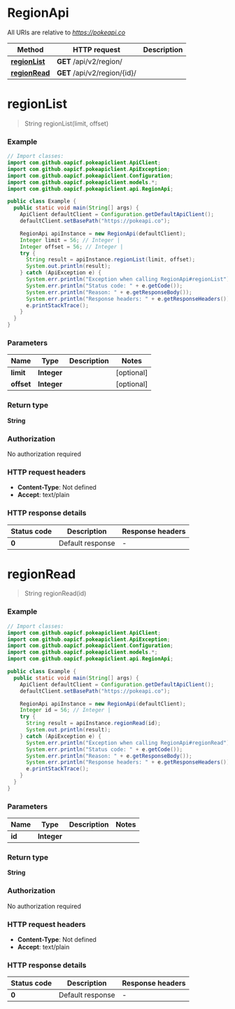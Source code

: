 # RegionApi

All URIs are relative to *https://pokeapi.co*

| Method | HTTP request | Description |
|------------- | ------------- | -------------|
| [**regionList**](RegionApi.md#regionList) | **GET** /api/v2/region/ |  |
| [**regionRead**](RegionApi.md#regionRead) | **GET** /api/v2/region/{id}/ |  |


<a id="regionList"></a>
# **regionList**
> String regionList(limit, offset)



### Example
```java
// Import classes:
import com.github.oapicf.pokeapiclient.ApiClient;
import com.github.oapicf.pokeapiclient.ApiException;
import com.github.oapicf.pokeapiclient.Configuration;
import com.github.oapicf.pokeapiclient.models.*;
import com.github.oapicf.pokeapiclient.api.RegionApi;

public class Example {
  public static void main(String[] args) {
    ApiClient defaultClient = Configuration.getDefaultApiClient();
    defaultClient.setBasePath("https://pokeapi.co");

    RegionApi apiInstance = new RegionApi(defaultClient);
    Integer limit = 56; // Integer | 
    Integer offset = 56; // Integer | 
    try {
      String result = apiInstance.regionList(limit, offset);
      System.out.println(result);
    } catch (ApiException e) {
      System.err.println("Exception when calling RegionApi#regionList");
      System.err.println("Status code: " + e.getCode());
      System.err.println("Reason: " + e.getResponseBody());
      System.err.println("Response headers: " + e.getResponseHeaders());
      e.printStackTrace();
    }
  }
}
```

### Parameters

| Name | Type | Description  | Notes |
|------------- | ------------- | ------------- | -------------|
| **limit** | **Integer**|  | [optional] |
| **offset** | **Integer**|  | [optional] |

### Return type

**String**

### Authorization

No authorization required

### HTTP request headers

 - **Content-Type**: Not defined
 - **Accept**: text/plain

### HTTP response details
| Status code | Description | Response headers |
|-------------|-------------|------------------|
| **0** | Default response |  -  |

<a id="regionRead"></a>
# **regionRead**
> String regionRead(id)



### Example
```java
// Import classes:
import com.github.oapicf.pokeapiclient.ApiClient;
import com.github.oapicf.pokeapiclient.ApiException;
import com.github.oapicf.pokeapiclient.Configuration;
import com.github.oapicf.pokeapiclient.models.*;
import com.github.oapicf.pokeapiclient.api.RegionApi;

public class Example {
  public static void main(String[] args) {
    ApiClient defaultClient = Configuration.getDefaultApiClient();
    defaultClient.setBasePath("https://pokeapi.co");

    RegionApi apiInstance = new RegionApi(defaultClient);
    Integer id = 56; // Integer | 
    try {
      String result = apiInstance.regionRead(id);
      System.out.println(result);
    } catch (ApiException e) {
      System.err.println("Exception when calling RegionApi#regionRead");
      System.err.println("Status code: " + e.getCode());
      System.err.println("Reason: " + e.getResponseBody());
      System.err.println("Response headers: " + e.getResponseHeaders());
      e.printStackTrace();
    }
  }
}
```

### Parameters

| Name | Type | Description  | Notes |
|------------- | ------------- | ------------- | -------------|
| **id** | **Integer**|  | |

### Return type

**String**

### Authorization

No authorization required

### HTTP request headers

 - **Content-Type**: Not defined
 - **Accept**: text/plain

### HTTP response details
| Status code | Description | Response headers |
|-------------|-------------|------------------|
| **0** | Default response |  -  |

